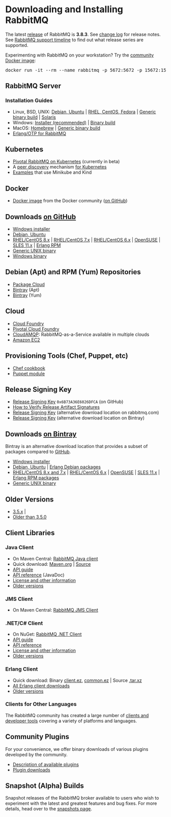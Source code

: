 <!--
Copyright (c) 2007-2020 VMware, Inc. or its affiliates.

All rights reserved. This program and the accompanying materials
are made available under the terms of the under the Apache License,
Version 2.0 (the "License”); you may not use this file except in compliance
with the License. You may obtain a copy of the License at

https://www.apache.org/licenses/LICENSE-2.0

Unless required by applicable law or agreed to in writing, software
distributed under the License is distributed on an "AS IS" BASIS,
WITHOUT WARRANTIES OR CONDITIONS OF ANY KIND, either express or implied.
See the License for the specific language governing permissions and
limitations under the License.
-->

# Downloading and Installing RabbitMQ

The latest [release](https://github.com/rabbitmq/rabbitmq-server/releases) of RabbitMQ is **3.8.3**. See [change log](changelog.html) for release notes.
See [RabbitMQ support timeline](/versions.html) to find out what release series are supported.

Experimenting with RabbitMQ on your workstation? Try the [community Docker image](https://registry.hub.docker.com/_/rabbitmq/):

<pre class="lang-bash">
docker run -it --rm --name rabbitmq -p 5672:5672 -p 15672:15672 rabbitmq:3-management
</pre>


## RabbitMQ Server

### Installation Guides

 * Linux, BSD, UNIX: [Debian, Ubuntu](install-debian.html) | [RHEL, CentOS, Fedora](install-rpm.html) | [Generic binary build](install-generic-unix.html) | [Solaris](install-solaris.html)
 * Windows: [Installer (recommended)](install-windows.html) | [Binary build](install-windows-manual.html)
 * MacOS: [Homebrew](install-homebrew.html) | [Generic binary build](install-generic-unix.html)
 * [Erlang/OTP for RabbitMQ](/which-erlang.html)


## Kubernetes

 * [Pivotal RabbitMQ on Kubernetes](https://pivotal.io/pivotal-rabbitmq-on-kubernetes) (currently in beta)
 * A [peer discovery](/cluster-formation.html) mechanism [for Kubernetes](/cluster-formation.html#peer-discovery-k8s)
 * [Examples](https://github.com/rabbitmq/rabbitmq-peer-discovery-k8s/tree/master/examples) that use Minikube and Kind


## Docker

 * [Docker image](https://registry.hub.docker.com/_/rabbitmq/) from the Docker community ([on GitHub](https://github.com/docker-library/rabbitmq/))


## Downloads [on GitHub](https://github.com/rabbitmq/rabbitmq-server/releases)

 * [Windows installer](https://github.com/rabbitmq/rabbitmq-server/releases/download/v3.8.3/rabbitmq-server-3.8.3.exe)
 * [Debian, Ubuntu](https://github.com/rabbitmq/rabbitmq-server/releases/download/v3.8.3/rabbitmq-server_3.8.3-1_all.deb)
 * [RHEL/CentOS 8.x](https://github.com/rabbitmq/rabbitmq-server/releases/download/v3.8.3/rabbitmq-server-3.8.3-1.el8.noarch.rpm) |
    [RHEL/CentOS 7.x](https://github.com/rabbitmq/rabbitmq-server/releases/download/v3.8.3/rabbitmq-server-3.8.3-1.el7.noarch.rpm) |
    [RHEL/CentOS 6.x](https://github.com/rabbitmq/rabbitmq-server/releases/download/v3.8.3/rabbitmq-server-3.8.3-1.el6.noarch.rpm) |
    [OpenSUSE](https://github.com/rabbitmq/rabbitmq-server/releases/download/v3.8.3/rabbitmq-server-3.8.3-1.suse.noarch.rpm) |
    [SLES 11.x](https://github.com/rabbitmq/rabbitmq-server/releases/download/v3.8.3/rabbitmq-server-3.8.3-1.sles11.noarch.rpm) |
    [Erlang RPM](https://github.com/rabbitmq/erlang-rpm)
 * [Generic UNIX binary](https://github.com/rabbitmq/rabbitmq-server/releases/download/v3.8.3/rabbitmq-server-generic-unix-3.8.3.tar.xz)
 * [Windows binary](https://github.com/rabbitmq/rabbitmq-server/releases/download/v3.8.3/rabbitmq-server-windows-3.8.3.zip)


## Debian (Apt) and RPM (Yum) Repositories

 * [Package Cloud](https://packagecloud.io/rabbitmq/)
 * [Bintray](https://bintray.com/rabbitmq/debian) (Apt)
 * [Bintray](https://bintray.com/rabbitmq/rpm) (Yum)


## Cloud

 * [Cloud Foundry](https://github.com/pivotal-cf/cf-rabbitmq-release)
 * [Pivotal Cloud Foundry](http://docs.pivotal.io/rabbitmq-cf/index.html)
 * [CloudAMQP](https://www.cloudamqp.com): RabbitMQ-as-a-Service available in multiple clouds
 * [Amazon EC2](ec2.html)


## Provisioning Tools (Chef, Puppet, etc)

 * [Chef cookbook](https://github.com/rabbitmq/chef-cookbook)
 * [Puppet module](https://github.com/puppetlabs/puppetlabs-rabbitmq)


## Release Signing Key

 * [Release Signing Key](https://github.com/rabbitmq/signing-keys/releases/download/2.0/rabbitmq-release-signing-key.asc) <code>0x6B73A36E6026DFCA</code> (on GitHub)
 * [How to Verify Release Artifact Signatures](/signatures.html)
 * [Release Signing Key](/rabbitmq-release-signing-key.asc) (alternative download location on rabbitmq.com)
 * [Release Signing Key](https://dl.bintray.com/rabbitmq/Keys/rabbitmq-release-signing-key.asc) (alternative download location on Bintray)


## Downloads [on Bintray](https://bintray.com/rabbitmq/all)

Bintray is an alternative download location that provides a subset of packages compared to [GitHub](#install-from-github).

 * [Windows installer](https://dl.bintray.com/rabbitmq/all/rabbitmq-server/3.8.3/rabbitmq-server-3.8.3.exe)
 * [Debian, Ubuntu](https://dl.bintray.com/rabbitmq/all/rabbitmq-server/3.8.3/rabbitmq-server_3.8.3-1_all.deb) |
   [Erlang Debian packages](https://bintray.com/rabbitmq-erlang/debian/erlang)
 * [RHEL/CentOS 8.x and 7.x](https://dl.bintray.com/rabbitmq/all/rabbitmq-server/3.8.3/rabbitmq-server-3.8.3-1.el7.noarch.rpm) |
   [RHEL/CentOS 6.x](https://dl.bintray.com/rabbitmq/all/rabbitmq-server/3.8.3/rabbitmq-server-3.8.3-1.el6.noarch.rpm) |
   [OpenSUSE](https://dl.bintray.com/rabbitmq/all/rabbitmq-server/3.8.3/rabbitmq-server-3.8.3-1.suse.noarch.rpm) |
   [SLES 11.x](https://dl.bintray.com/rabbitmq/all/rabbitmq-server/3.8.3/rabbitmq-server-3.8.3-1.sles11.noarch.rpm) |
   [Erlang RPM packages](https://bintray.com/rabbitmq-erlang/rpm/erlang)
 * [Generic UNIX binary](https://dl.bintray.com/rabbitmq/all/rabbitmq-server/3.8.3/rabbitmq-server-generic-unix-3.8.3.tar.xz)


## Older Versions

* [3.5.x](https://github.com/rabbitmq/rabbitmq-server/releases) |
* [Older than 3.5.0](https://www.rabbitmq.com/releases/rabbitmq-server/)


## Client Libraries

### Java Client

 * On Maven Central: [RabbitMQ Java client](http://search.maven.org/#search%7Cgav%7C1%7Cg%3A%22com.rabbitmq%22%20AND%20a%3A%22amqp-client%22)
 * Quick download: [Maven.org](http://repo1.maven.org/maven2/com/rabbitmq/amqp-client/&version-java-client;/amqp-client-&version-java-client;.jar) |
   [Source](http://repo1.maven.org/maven2/com/rabbitmq/amqp-client/&version-java-client;/amqp-client-&version-java-client;-sources.jar)
 * [API guide](/api-guide.html)
 * [API reference](https://rabbitmq.github.io/rabbitmq-java-client/api/current/) (JavaDoc)
 * [License and other information](/java-client.html)
 * [Older versions](http://repo1.maven.org/maven2/com/rabbitmq/amqp-client/)

### JMS Client

 * On Maven Central: [RabbitMQ JMS Client](http://search.maven.org/#search%7Cga%7C1%7Cg%3A%22com.rabbitmq.jms%22%20AND%20a%3A%22rabbitmq-jms%22)

### .NET/C# Client

 * On NuGet: [RabbitMQ .NET Client](https://www.nuget.org/packages/RabbitMQ.Client)
 * [API guide](/dotnet-api-guide.html)
 * [API reference](https://rabbitmq.github.io/rabbitmq-dotnet-client/)
 * [License and other information](/dotnet.html)
 * [Older versions](/releases/releases/rabbitmq-dotnet-client)

### Erlang Client

 * Quick download: Binary [client.ez](/releases/rabbitmq-erlang-client/v3.8.3/amqp_client-3.8.3.ez), [common.ez](/releases/rabbitmq-erlang-client/v3.8.3/rabbit_common-3.8.3.ez) |
   Source [.tar.xz](/releases/rabbitmq-erlang-client/v3.8.3/amqp_client-3.8.3-src.tar.xz)
 * [All Erlang client downloads](/erlang-client.html)
 * [Older versions](/releases/rabbitmq-erlang-client/)

### Clients for Other Languages

The RabbitMQ community has created a large number of [clients and developer tools](devtools.html)
covering a variety of platforms and languages.


## Community Plugins

For your convenience, we offer binary downloads of various
plugins developed by the community.

 * [Description of available plugins](community-plugins.html)
 * [Plugin downloads](/community-plugins)


## Snapshot (Alpha) Builds

Snapshot releases of the RabbitMQ broker
available to users who wish to experiment with the latest and
greatest features and bug fixes. For more details, head over to
the [snapshots page](snapshots.html).
